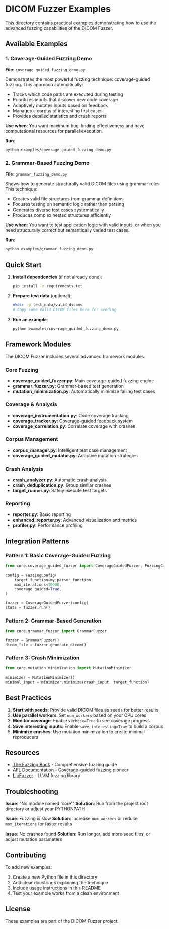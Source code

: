 # DICOM Fuzzer Examples

This directory contains practical examples demonstrating how to use the advanced fuzzing capabilities of the DICOM Fuzzer.

## Available Examples

### 1. Coverage-Guided Fuzzing Demo
**File**: `coverage_guided_fuzzing_demo.py`

Demonstrates the most powerful fuzzing technique: coverage-guided fuzzing. This approach automatically:
- Tracks which code paths are executed during testing
- Prioritizes inputs that discover new code coverage
- Adaptively mutates inputs based on feedback
- Manages a corpus of interesting test cases
- Provides detailed statistics and crash reports

**Use when**: You want maximum bug-finding effectiveness and have computational resources for parallel execution.

**Run**:
```bash
python examples/coverage_guided_fuzzing_demo.py
```

### 2. Grammar-Based Fuzzing Demo
**File**: `grammar_fuzzing_demo.py`

Shows how to generate structurally valid DICOM files using grammar rules. This technique:
- Creates valid file structures from grammar definitions
- Focuses testing on semantic logic rather than parsing
- Generates diverse test cases systematically
- Produces complex nested structures efficiently

**Use when**: You want to test application logic with valid inputs, or when you need structurally correct but semantically varied test cases.

**Run**:
```bash
python examples/grammar_fuzzing_demo.py
```

## Quick Start

1. **Install dependencies** (if not already done):
   ```bash
   pip install -r requirements.txt
   ```

2. **Prepare test data** (optional):
   ```bash
   mkdir -p test_data/valid_dicoms
   # Copy some valid DICOM files here for seeding
   ```

3. **Run an example**:
   ```bash
   python examples/coverage_guided_fuzzing_demo.py
   ```

## Framework Modules

The DICOM Fuzzer includes several advanced framework modules:

### Core Fuzzing
- **coverage_guided_fuzzer.py**: Main coverage-guided fuzzing engine
- **grammar_fuzzer.py**: Grammar-based test generation
- **mutation_minimization.py**: Automatically minimize failing test cases

### Coverage & Analysis
- **coverage_instrumentation.py**: Code coverage tracking
- **coverage_tracker.py**: Coverage-guided feedback system
- **coverage_correlation.py**: Correlate coverage with crashes

### Corpus Management
- **corpus_manager.py**: Intelligent test case management
- **coverage_guided_mutator.py**: Adaptive mutation strategies

### Crash Analysis
- **crash_analyzer.py**: Automatic crash analysis
- **crash_deduplication.py**: Group similar crashes
- **target_runner.py**: Safely execute test targets

### Reporting
- **reporter.py**: Basic reporting
- **enhanced_reporter.py**: Advanced visualization and metrics
- **profiler.py**: Performance profiling

## Integration Patterns

### Pattern 1: Basic Coverage-Guided Fuzzing
```python
from core.coverage_guided_fuzzer import CoverageGuidedFuzzer, FuzzingConfig

config = FuzzingConfig(
    target_function=my_parser_function,
    max_iterations=10000,
    coverage_guided=True,
)

fuzzer = CoverageGuidedFuzzer(config)
stats = fuzzer.run()
```

### Pattern 2: Grammar-Based Generation
```python
from core.grammar_fuzzer import GrammarFuzzer

fuzzer = GrammarFuzzer()
dicom_file = fuzzer.generate_dicom()
```

### Pattern 3: Crash Minimization
```python
from core.mutation_minimization import MutationMinimizer

minimizer = MutationMinimizer()
minimal_input = minimizer.minimize(crash_input, target_function)
```

## Best Practices

1. **Start with seeds**: Provide valid DICOM files as seeds for better results
2. **Use parallel workers**: Set `num_workers` based on your CPU cores
3. **Monitor coverage**: Enable `verbose=True` to see coverage progress
4. **Save interesting inputs**: Enable `save_interesting=True` to build a corpus
5. **Minimize crashes**: Use mutation minimization to create minimal reproducers

## Resources

- [The Fuzzing Book](https://www.fuzzingbook.org/) - Comprehensive fuzzing guide
- [AFL Documentation](https://github.com/google/AFL) - Coverage-guided fuzzing pioneer
- [LibFuzzer](https://llvm.org/docs/LibFuzzer.html) - LLVM fuzzing library

## Troubleshooting

**Issue**: "No module named 'core'"
**Solution**: Run from the project root directory or adjust your PYTHONPATH

**Issue**: Fuzzing is slow
**Solution**: Increase `num_workers` or reduce `max_iterations` for faster results

**Issue**: No crashes found
**Solution**: Run longer, add more seed files, or adjust mutation parameters

## Contributing

To add new examples:
1. Create a new Python file in this directory
2. Add clear docstrings explaining the technique
3. Include usage instructions in this README
4. Test your example works from a clean environment

## License

These examples are part of the DICOM Fuzzer project.
